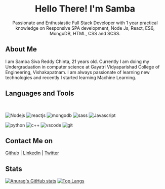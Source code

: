 <h1 align = "center">Hello There! I'm Samba</h1>
<center>Passionate and Enthusiastic Full Stack Developer with 1 year practical knowledge on Responsive SPA development, Node Js, React, ES6, MongoDB, HTML, CSS and SCSS.</center>

<h2>About Me</h2>
I am Samba Siva Reddy Chinta, 21 years old. Currently I am doing my Undergraduation in computer science at Gayatri Vidyaparishad College of Engineering, Vishakapatnam. I am always passionate of learning new technologies and recently I started learning Machine Learning.

<h2>Languages and Tools</h2>
<br>

![Nodejs](https://img.icons8.com/color/64/000000/nodejs.png) ![reactjs](https://img.icons8.com/plasticine/64/000000/react.png) ![mongodb](https://img.icons8.com/color/64/000000/mongodb.png) ![sass](https://img.icons8.com/color/64/000000/sass.png) ![Javascript](https://img.icons8.com/color/64/000000/javascript--v1.png)
<br>

![python](https://img.icons8.com/color/64/000000/python--v1.png) ![c++](https://img.icons8.com/color/64/000000/c-plus-plus-logo.png) ![vscode](https://img.icons8.com/color/64/000000/visual-studio-code-2019.png) ![git](https://img.icons8.com/color/64/000000/git.png)

<h2>Contact Me on</h2>

[Github](https://github.com/samba-chinta) | [Linkedin](https://www.linkedin.com/in/samba-siva-reddy-chinta-78a9651b2/) | [Twitter](https://twitter.com/Samba30433849)

<h2>Stats</h2>

[![Anurag's GitHub stats](https://github-readme-stats.vercel.app/api?username=samba-chinta)](https://github.com/anuraghazra/github-readme-stats) [![Top Langs](https://github-readme-stats.vercel.app/api/top-langs/?username=samba-chinta)](https://github.com/anuraghazra/github-readme-stats)